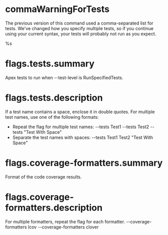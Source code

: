 # commaWarningForTests

The previous version of this command used a comma-separated list for tests. We've changed how you specify multiple tests, so if you continue using your current syntax, your tests will probably not run as you expect.

%s

# flags.tests.summary

Apex tests to run when --test-level is RunSpecifiedTests.

# flags.tests.description

If a test name contains a space, enclose it in double quotes.
For multiple test names, use one of the following formats:

- Repeat the flag for multiple test names: --tests Test1 --tests Test2 --tests "Test With Space"
- Separate the test names with spaces: --tests Test1 Test2 "Test With Space"

# flags.coverage-formatters.summary

Format of the code coverage results.

# flags.coverage-formatters.description

For multiple formatters, repeat the flag for each formatter.
--coverage-formatters lcov --coverage-formatters clover
